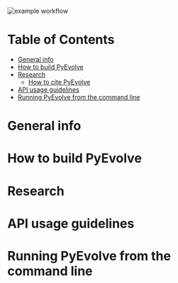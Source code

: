 ![example workflow](https://github.com/ameyaKetkar/InferRules/actions/workflows/gradle.yml/badge.svg)

Table of Contents
=================

   * [General info](#general-info)
   * [How to build PyEvolve](#how-to-build-refactoringminer)
   * [Research](#research)
      * [How to cite PyEvolve](#research)
   * [API usage guidelines](#api-usage-guidelines)
   * [Running PyEvolve from the command line](#running-refactoringminer-from-the-command-line)
   
# General info 

# How to build PyEvolve

# Research

# API usage guidelines

# Running PyEvolve from the command line

